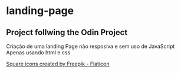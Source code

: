 # landing-page
## Project follwing the Odin Project 

Criação de uma landing Page não resposiva 
e sem uso de JavaScript
Apenas usando html e css 




<a href="https://www.flaticon.com/free-icons/square" title="square icons">Square icons created by Freepik - Flaticon</a>